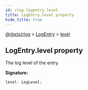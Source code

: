 ```yaml
---
id: rlog.logentry.level
title: LogEntry.level property
hide_title: true
---
```


[@rbxts/rlog](./rlog.md) &gt; [LogEntry](./rlog.logentry.md) &gt; [level](./rlog.logentry.level.md)

## LogEntry.level property

The log level of the entry.

**Signature:**

```typescript
level: LogLevel;
```